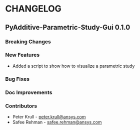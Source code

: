 # CHANGELOG

## PyAdditive-Parametric-Study-Gui 0.1.0

### Breaking Changes

### New Features
* Added a script to show how to visualize a parametric study

### Bug Fixes

### Doc Improvements

### Contributors
* Peter Krull - <peter.krull@ansys.com>
* Safee Rehman - <safee.rehman@ansys.com>